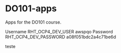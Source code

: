 # DO101-apps

Apps for the DO101 course.

Username	RHT_OCP4_DEV_USER	awspqo
Password	RHT_OCP4_DEV_PASSWORD	a08f051bdc2a4c71be6d


teste
